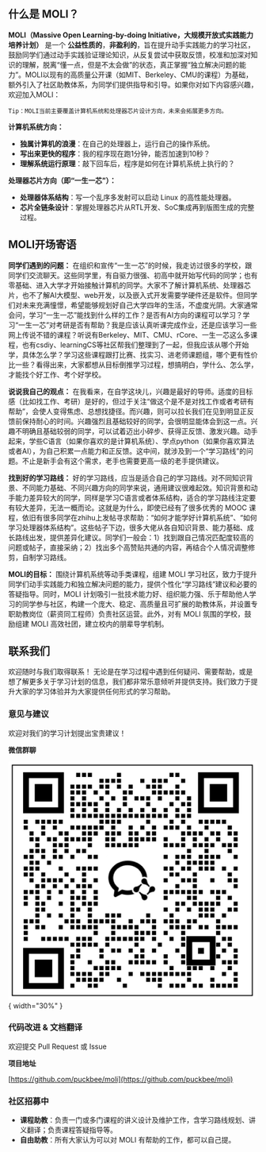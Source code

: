 ## **什么是 MOLI？**

**MOLI（Massive Open Learning-by-doing Initiative，大规模开放式实践能力培养计划）** 是一个 **公益性质的**，**非盈利的**，旨在提升动手实践能力的学习社区，鼓励同学们通过动手实践验证理论知识，从反复尝试中获取反馈，校准和加深对知识的理解，脱离“懂一点，但是不太会做”的状态，真正掌握“独立解决问题的能力”。MOLI以现有的高质量公开课（如MIT、Berkeley、CMU的课程）为基础，额外引入了社区助教体系，为同学们提供指导和引导。如果你对如下内容感兴趣，欢迎加入MOLI：

    Tip：MOLI当前主要覆盖计算机系统和处理器芯片设计方向，未来会拓展更多方向。

**计算机系统方向：** 

* **独属计算机的浪漫**：在自己的处理器上，运行自己的操作系统。
* **写出来更快的程序**：我的程序现在跑1分钟，能否加速到10秒？
* **理解系统运行原理**：敲下回车后，程序是如何在计算机系统上执行的？

**处理器芯片方向（即“一生一芯”）：**

* **处理器体系结构**：写一个乱序多发射可以启动 Linux 的高性能处理器。
* **芯片全链条设计**：掌握处理器芯片从RTL开发、SoC集成再到版图生成的完整过程。

## **MOLI开场寄语**

**同学们遇到的问题：** 在组织和宣传“一生一芯”的时候，我走访过很多的学校，跟同学们交流聊天。这些同学里，有自驱力很强、初高中就开始写代码的同学；也有零基础、进入大学才开始接触计算机的同学。大家不了解计算机系统、处理器芯片，也不了解AI大模型、web开发，以及嵌入式开发需要学硬件还是软件。但同学们对未来充满憧憬，希望能够规划好自己大学四年的生活，不虚度光阴。大家通常会问，学习“一生一芯”能找到什么样的工作？是否有AI方向的课程可以学习？学习“一生一芯”对考研是否有帮助？我是应该认真听课完成作业，还是应该学习一些网上传说不错的课程？听说有Berkeley、MIT、CMU、rCore、一生一芯这么多课程，也有csdiy、learningCS等社区帮我们整理到了一起，但我应该从哪个开始学，具体怎么学？学习这些课程跟打比赛、找实习、进老师课题组，哪个更有性价比一些？看得出来，大家都想从目标倒推学习过程，想搞明白，学什么、怎么学，才能找个好工作、考个好学校。

**说说我自己的观点：** 在我看来，在自学这块儿，兴趣是最好的导师。适度的目标感（比如找工作、考研）是好的，但过于关注“做这个是不是对找工作或者考研有帮助”，会使人变得焦虑、总想找捷径。而兴趣，则可以拉长我们在见到明显正反馈前保持耐心的时间。兴趣强烈且基础较好的同学，会很明显能体会到这一点。兴趣不明确且基础较弱的同学，可以试着迈出小碎步、获得正反馈、激发兴趣。动手起来，学些C语言（如果你喜欢的是计算机系统）、学点python（如果你喜欢算法或者AI），为自己积累一点能力和正反馈。这中间，就涉及到一个“学习路线”的问题。不止是新手会有这个需求，老手也需要更高一级的老手提供建议。

**找到好的学习路线：** 好的学习路线，应当是适合自己的学习路线。对不同知识背景、不同能力基础、不同兴趣方向的同学来说，通用建议很难起效。知识背景和动手能力差异较大的同学，同样是学习C语言或者体系结构，适合的学习路线注定要有较大差异，无法一概而论。这就是为什么，即使已经有了很多优秀的 MOOC 课程，依旧有很多同学在zhihu上发帖寻求帮助：“如何才能学好计算机系统”、“如何学习处理器体系结构”。这些帖子下边，很多大佬从各自知识背景、能力基础、成长路线出发，提供差异化建议。同学们一般会：1）找到跟自己情况匹配度较高的问题或帖子，直接采纳；2）找出多个高赞贴共通的内容，再结合个人情况调整修剪，自制学习路线。

**MOLI的目标：** 围绕计算机系统等动手类课程，组建 MOLI 学习社区，致力于提升同学们动手实践能力和独立解决问题的能力，提供个性化“学习路线”建议和必要的答疑指导。同时，MOLI 计划吸引一批技术能力好、组织能力强、乐于帮助他人学习的同学参与社区，构建一个庞大、稳定、高质量且可扩展的助教体系，并设置专职助教岗位（薪资同工程师）负责社区运营。此外，对有 MOLI 氛围的学校，鼓励组建 MOLI 高效社团，建立校内的朋辈导学机制。

## 联系我们

欢迎随时与我们取得联系！ 无论是在学习过程中遇到任何疑问、需要帮助，或是想了解更多关于学习计划的信息，我们都非常乐意倾听并提供支持。我们致力于提升大家的学习体验并为大家提供任何形式的学习帮助。

### **意见与建议**

欢迎对我们的学习计划提出宝贵建议！

**微信群聊**

![微信群聊](Contact_wechat.png){ width="30%" }

### **代码改进 & 文档翻译**

欢迎提交 Pull Request 或 Issue

**项目地址**

[https://github.com/puckbee/moli](https://github.com/puckbee/moli)

### **社区招募中**

* **课程助教**：负责一门或多门课程的讲义设计及维护工作，含学习路线规划、讲义翻译；负责课程答疑指导等。
* **自由助教**：所有大家认为可以对 MOLI 有帮助的工作，都可以自己提。


<!--
如果我们把学习作为一项生产活动，那么它具备两个方面。一个是学生本人，一个是学习内容。涉及学生本人的是：知识背景、能力基础、兴趣方向；涉及学习内容的是：这个讲义是面向什么人群设计的、偏理论还是偏动手、难度大小、坡度大小、是否已经经过很多人检验有效、是否能找着人请教等等。

学习活动，就跟种地差不多，是学生作用于讲义的一个过程。其原理，跟学习如何种麦子、种玉米、种水稻，都差不多。至少在初级阶段的学习活动中，我认为相差并不多，都是熟练活儿。或许根据个人特点不同，在学习不同内容的时候，会各有擅长，但终归是可以靠勤奋和时间投入弥补的，天赋并非必要的。这里我的理解，初级阶段的学习，跟画画、音乐也都差不多，虽然我不太懂画画和音乐，但我想多下些功夫，即使成不了画家和音乐家，但能练习几首曲子，日常自娱，应该是问题不大的。

如果你曾经掌握或者学习过任何一项技能，可能是养花、养鱼、养牛、唱歌、画画、唱歌、骑自行车；喜欢语文、喜欢数学等等。你应该就很快能感受到，学习编程，尤其是初级阶段的编程，并不会有什么不同。无非是看书、模仿、尝试、请教。统归一句话，如果还没学会，多思考、多问、多试几次就好了。

有人会想说，如果针对每个人，都能够定制学习路线，那一定是一个浩大的工作量，需要很多助教才行。是的，我也这么认为。这也正是 MOLI 想要做的：构建一个庞大、稳定、高质量且可扩展的助教体系，支撑 MOLI 学习社区。MOLI团队一方面会设置专职助教岗位（薪资同工程师），一方面计划充分发动社区，吸收技术水平好、组织能力强、乐于帮助他人的同学，共同推动 MOLI 社区，帮助全国数十万学生提升动手能力。

如果你从 MOLI 中收益，受到他人指导，省掉了大量时间，考上了还不错的研究生，找到了还不错的工作。你会愿意每周拿出几个小时来，帮助你的师弟师妹们学习和成长吗？在我看来，即使不是每个人都愿意，但终归在 100个人里，是能找到 1个人的吧。这就已经很难得可贵了。
-->



<!--比如，如果你现在读大一，以后想找个AI芯片方向的工作或者研究生。但这个目标不太具体，你可以先去学习一下数字电路、verilog、五级流水线，写个简单的处理器，看看自己是不是真的喜欢处理器芯片，再去学学AI，了解AI芯片的基本原理，然后再判断自己是否真的“从技术角度”喜欢AI芯片。只盯着AI芯片这种大目标是没用的，要从基础做起，一点点积累能力基础和正反馈。直到你真的了解AI芯片了，你的兴趣和喜欢，才是有依据的。否则就只是一个“想法”而已，没啥用的。那么，这里有涉及到了一个“学习路线”问题。也就是说，如果我想学习xxx，我应当如何规划学习路线。不止是新手会有这个疑问，老手也需要更高一级的老手提供建议。

我们不会因为“应该好好学习，争取考上好大学”，就能考上好大学；也不会因为“别人都说21岁了就该找个女朋友”，就能找到个女朋友。同理，我们并不会因为“大家都说计算机专业的学生就应该学好编程、集成电路的学生就应该会设计芯片”，就对编程和芯片感兴趣，并且顺理成章地成为一个编程专家或者芯片专家。当然，兴趣并不总是天生的。我们对很多事物的兴趣，可以靠偶尔的正反馈被发掘和激发出来，再通过不断的正反馈被培养和提升上去。需要指出的是，这里讲的是“自学”。如果是科班教学，或者是培训班教学，只要按部就班，也是能达到个不错水平的。

 **我自己的自学历程：** 我05年入学读大一。当时，我们高中班上有不少同学复读。高三暑假的时候，我萌生了一个想法：“如果我能够建一个网站，请今年去读大学的同学们，陆续把自己专业或相邻专业的情况都放到网站上”，应该能给复读后第二年报志愿的同学，提供很大的帮助。至少，大家就不需要两眼一摸黑的报志愿了。暑假等着入学的时候，还在县城音像店买了一张“网页设计三剑客”的光盘，但很可惜，我没有电脑，也不知道光盘怎么用。但只是揣着这张光盘，就已经感觉很幸福了。大一入学，我就开始琢磨怎么建网站，去网吧查资料。大一上，我开始学习 HTML 和 JavaScript，用FTP上传网站源码，用Windows IIS搭建本地网站(localhost)，用网上的开源代码搭建论坛，很快我就有了自己的域名和网站，并且痴迷其中，学习网页特效（那会儿我们能学习到的网页特效大多数还是“有朵花跟着鼠标走、有个图片在页面上来回乱撞、图片轮播”这种）。此外，大一上学习C语言，也让我收获很大。不得不说，给舍友、班上其他同学、隔壁班女生做考前辅导，确实非常能满足我的虚荣心。为了能够“人前显贵”，我投入了大量时间，反复学习谭浩强老师的C语言教材。
-->


